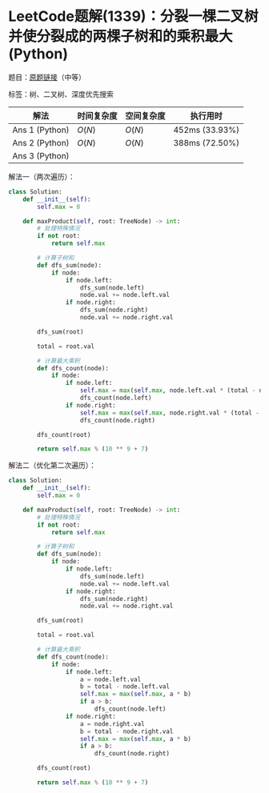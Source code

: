 # LeetCode题解(1339)：分裂一棵二叉树并使分裂成的两棵子树和的乘积最大(Python)

题目：[原题链接](https://leetcode-cn.com/problems/maximum-product-of-splitted-binary-tree/)（中等）

标签：树、二叉树、深度优先搜索

| 解法           | 时间复杂度 | 空间复杂度 | 执行用时       |
| -------------- | ---------- | ---------- | -------------- |
| Ans 1 (Python) | $O(N)$     | $O(N)$     | 452ms (33.93%) |
| Ans 2 (Python) | $O(N)$     | $O(N)$     | 388ms (72.50%) |
| Ans 3 (Python) |            |            |                |

解法一（两次遍历）：

```python
class Solution:
    def __init__(self):
        self.max = 0

    def maxProduct(self, root: TreeNode) -> int:
        # 处理特殊情况
        if not root:
            return self.max

        # 计算子树和
        def dfs_sum(node):
            if node:
                if node.left:
                    dfs_sum(node.left)
                    node.val += node.left.val
                if node.right:
                    dfs_sum(node.right)
                    node.val += node.right.val

        dfs_sum(root)

        total = root.val

        # 计算最大乘积
        def dfs_count(node):
            if node:
                if node.left:
                    self.max = max(self.max, node.left.val * (total - node.left.val))
                    dfs_count(node.left)
                if node.right:
                    self.max = max(self.max, node.right.val * (total - node.right.val))
                    dfs_count(node.right)

        dfs_count(root)

        return self.max % (10 ** 9 + 7)
```

解法二（优化第二次遍历）：

```python
class Solution:
    def __init__(self):
        self.max = 0

    def maxProduct(self, root: TreeNode) -> int:
        # 处理特殊情况
        if not root:
            return self.max

        # 计算子树和
        def dfs_sum(node):
            if node:
                if node.left:
                    dfs_sum(node.left)
                    node.val += node.left.val
                if node.right:
                    dfs_sum(node.right)
                    node.val += node.right.val

        dfs_sum(root)

        total = root.val

        # 计算最大乘积
        def dfs_count(node):
            if node:
                if node.left:
                    a = node.left.val
                    b = total - node.left.val
                    self.max = max(self.max, a * b)
                    if a > b:
                        dfs_count(node.left)
                if node.right:
                    a = node.right.val
                    b = total - node.right.val
                    self.max = max(self.max, a * b)
                    if a > b:
                        dfs_count(node.right)

        dfs_count(root)

        return self.max % (10 ** 9 + 7)
```






